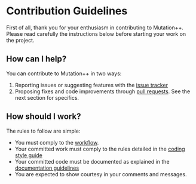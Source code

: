 <a id="top"></a>
# Contribution Guidelines

First of all, thank you for your enthusiasm in contributing to Mutation++. Please read carefully the instructions below before starting your work on the project.

## How can I help?

You can contribute to Mutation++ in two ways:

1. Reporting issues or suggesting features with the [issue tracker](https://github.com/mutationpp/Mutationpp/issues)
2. Proposing fixes and code improvements through [pull requests](https://help.github.com/en/articles/about-pull-requests).  See the next section for specifics.

## How should I work?

The rules to follow are simple:

* You must comply to the [workflow](workflow).
* Your committed work must comply to the rules detailed in the [coding style guide](coding-style)
* Your committed code must be documented as explained in the [documentation guidelines](documenting-code)
* You are expected to show courtesy in your comments and messages.
